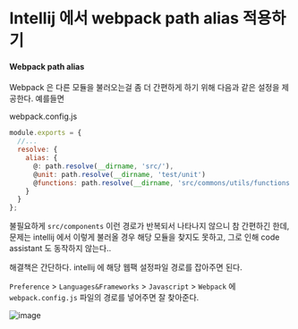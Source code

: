 # Intellij 에서 webpack path alias 적용하기

#### Webpack path alias

Webpack 은 다른 모듈을 불러오는걸 좀 더 간편하게 하기 위해 다음과 같은 설정을 제공한다. 예를들면

webpack.config.js
```javascript
module.exports = {
  //...
  resolve: {
    alias: {
      @: path.resolve(__dirname, 'src/'),
      @unit: path.resolve(__dirname, 'test/unit')
      @functions: path.resolve(__dirname, 'src/commons/utils/functions')
    }
  }
};
```

불필요하게 `src/components` 이런 경로가 반복되서 나타나지 않으니 참 간편하긴 한데, 문제는 intellij 에서 이렇게 불러올 경우 해당 모듈을 찾지도 못하고, 그로 인해 code assistant 도 동작하지 않는다..

해결책은 간단하다. intellij 에 해당 웹팩 설정파일 경로를 잡아주면 된다.

`Preference` > `Languages&Frameworks` > `Javascript` > `Webpack` 에 `webpack.config.js` 파일의 경로를 넣어주면 잘 찾아준다.

![image](https://user-images.githubusercontent.com/16642635/54926134-0cf87480-4f53-11e9-9dfa-266c06b50d03.png)

